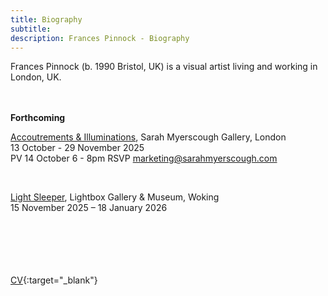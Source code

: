 ```yaml
---
title: Biography
subtitle: 
description: Frances Pinnock - Biography
---  
```

Frances Pinnock (b. 1990 Bristol, UK) is a visual artist living and working in London, UK.
<br/>  
<br/>  
  
**Forthcoming**  

[Accoutrements & Illuminations](https://www.sarahmyerscough.com/exhibitions/70-frances-pinnock-accoutrements-illuminations/), Sarah Myerscough Gallery, London  
13 October - 29 November 2025  
PV 14 October 6 - 8pm   RSVP marketing@sarahmyerscough.com  
 
<br/>  

[Light Sleeper](https://www.thelightbox.org.uk/whats-on/frances-pinnock-light-sleeper), Lightbox Gallery & Museum, Woking  
15 November 2025 – 18 January 2026  
<br/>  
<br/>  
<br/>  


[CV](cv.pdf){:target="_blank"} 









   
 




 









  










 



  










 











